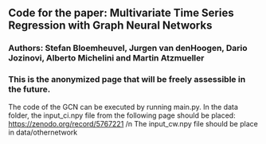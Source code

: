 ## Code for the paper: Multivariate Time Series Regression with Graph Neural Networks

### Authors: Stefan Bloemheuvel, Jurgen van denHoogen, Dario Jozinovi, Alberto Michelini and Martin Atzmueller

### This is the anonymized page that will be freely assessible in the future.

The code of the GCN can be executed by running main.py.
In the data folder, the input_ci.npy file from the following page should be placed: https://zenodo.org/record/5767221 /n
The input_cw.npy file should be place in data/othernetwork

